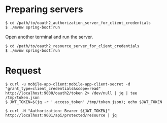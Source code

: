 # Preparing servers

```
$ cd /path/to/oauth2_authorization_server_for_client_credentials
$ ./mvnw spring-boot:run
```

Open another terminal and run the server.

```
$ cd /path/to/oauth2_resource_server_for_client_credentials
$ ./mvnw spring-boot:run
```

# Request

```
$ curl -u mobile-app-client:mobile-app-client-secret -d "grant_type=client_credentials&scope=read" http://localhost:9000/oauth2/token 2> /dev/null | jq | tee /tmp/token.json
$ JWT_TOKEN=$(jq -r '.access_token' /tmp/token.json); echo $JWT_TOKEN

$ curl -H "Authorization: Bearer ${JWT_TOKEN}" http://localhost:9001/api/protected/resource | jq
```

